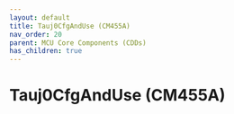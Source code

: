 ```yaml
---
layout: default
title: Tauj0CfgAndUse (CM455A)
nav_order: 20
parent: MCU Core Components (CDDs)
has_children: true
---
```

# Tauj0CfgAndUse (CM455A)
